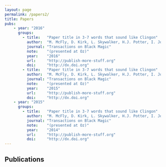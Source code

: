 ```yaml
---
layout: page
permalink: /papers2/
title: Papers
pubs:
    - year: "2016"
      groups:
        - title:   "Paper title in 3-7 words that sound like Clingon"
          author:  "M. McFly, D. Kirk, L. Skywalker, H.J. Potter, I. Jones, H. Houdini"
          journal: "Transactions on Black Magic"
          note:    "(presented at Oz)"
          year:    "2016"
          url:     "http://publish-more-stuff.org"
          doi:     "http://dx.doi.org"
        - title:   "Paper title in 3-7 words that sound like Clingon"
          author:  "M. McFly, D. Kirk, L. Skywalker, H.J. Potter, I. Jones, H. Houdini"
          journal: "Transactions on Black Magic"
          note:    "(presented at Oz)"
          year:    "2015"
          url:     "http://publish-more-stuff.org"
          doi:     "http://dx.doi.org"
    - year: "2015"
      groups:	
        - title:   "Paper title in 3-7 words that sound like Clingon"
          author:  "M. McFly, D. Kirk, L. Skywalker, H.J. Potter, I. Jones, H. Houdini" 
          journal: "Transactions on Black Magic"
          note:    "(presented at Oz)"
          year:    "2014"
          url:     "http://publish-more-stuff.org"
          doi:     "http://dx.doi.org"
---
```


## Publications



